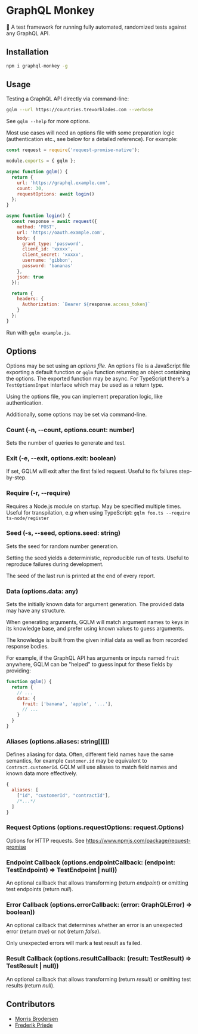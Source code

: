 # GraphQL Monkey

:monkey: A test framework for running fully automated, randomized tests
against any GraphQL API.


## Installation

```sh
npm i graphql-monkey -g
```


## Usage

Testing a GraphQL API directly via command-line:

```sh
gqlm --url https://countries.trevorblades.com --verbose
```

See `gqlm --help` for more options.

Most use cases will need an options file with some preparation logic
(authentication etc., see below for a detailed reference).
For example:

```js
const request = require('request-promise-native');

module.exports = { gqlm };

async function gqlm() {
  return {
    url: 'https://graphql.example.com',
    count: 30,
    requestOptions: await login()
  };
}

async function login() {
  const response = await request({
    method: 'POST',
    url: 'https://oauth.example.com',
    body: {
      grant_type: 'password',
      client_id: 'xxxxx',
      client_secret: 'xxxxx',
      username: 'gibbon',
      password: 'bananas'
    },
    json: true
  });

  return {
    headers: {
      Authorization: `Bearer ${response.access_token}`
    }
  };
}
```

Run with `gqlm example.js`.


## Options

Options may be set using an *options file*.
An options file is a JavaScript file exporting
a default function or `gqlm` function
returning an object containing the options.
The exported function may be async.
For TypeScript there's a `TestOptionsInput` interface
which may be used as a return type.

Using the options file, you can implement preparation logic,
like authentication.

Additionally, some options may be set via command-line.

### Count (-n, --count, options.count: number)

Sets the number of queries to generate and test.

### Exit (-e, --exit, options.exit: boolean)

If set, GQLM will exit after the first failed request.
Useful to fix failures step-by-step.

### Require (-r, --require)

Requires a Node.js module on startup. May be specified multiple times.
Useful for transpilation, e.g when using TypeScript:
`gqlm foo.ts --require ts-node/register`

### Seed (-s, --seed, options.seed: string)

Sets the seed for random number generation.

Setting the seed yields a deterministic, reproducible run of tests.
Useful to reproduce failures during development.

The seed of the last run is printed at the end of every report.

### Data (options.data: any)

Sets the initially known data for argument generation.
The provided data may have any structure.

When generating arguments,
GQLM will match argument names to keys in its knowledge base,
and prefer using known values to guess arguments.

The knowledge is built from the given initial data
as well as from recorded response bodies.

For example, if the GraphQL API has arguments or inputs named `fruit` anywhere,
GQLM can be "helped" to guess input for these fields by providing:

```js
function gqlm() {
  return {
    // ...
    data: {
      fruit: ['banana', 'apple', '...'],
      // ...
    }
  }
}
```

### Aliases (options.aliases: string[][])

Defines aliasing for data. Often, different field names have the same semantics,
for example `Customer.id` may be equivalent to `Contract.customerId`.
GQLM will use aliases to match field names and known data more effectively.

```js
{
  aliases: [
    ["id", "customerId", "contractId"],
    /*...*/
  ]
}
```

### Request Options (options.requestOptions: request.Options)

Options for HTTP requests. See https://www.npmjs.com/package/request-promise

### Endpoint Callback (options.endpointCallback: (endpoint: TestEndpoint) => TestEndpoint | null))

An optional callback that allows transforming (return *endpoint*)
or omitting test endpoints (return *null*).

### Error Callback (options.errorCallback: (error: GraphQLError) => boolean))

An optional callback that determines whether an error is
an unexpected error (return *true*)
or not (return *false*).

Only unexpected errors will mark a test result as failed.

### Result Callback (options.resultCallback: (result: TestResult) => TestResult | null))

An optional callback that allows transforming (return *result*)
or omitting test results (return *null*).


## Contributors

- [Morris Brodersen](https://morrisbrodersen.de)
- [Frederik Priede](https://github.com/FrederikPriede)